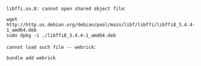 `libffi.so.8: cannot open shared object file`:

    wget http://http.us.debian.org/debian/pool/main/libf/libffi/libffi8_3.4.4-1_amd64.deb
    sudo dpkg -i ./libffi8_3.4.4-1_amd64.deb

`cannot load such file -- webrick`:

    bundle add webrick
